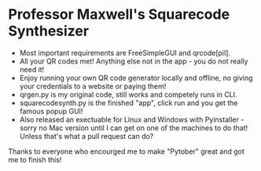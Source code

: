 # Professor Maxwell's Squarecode Synthesizer

- Most important requirements are FreeSimpleGUI and qrcode[pil].
- All your QR codes met! Anything else not in the app - you do not really need it!
- Enjoy running your own QR code generator locally and offline, no giving your credentials to a website or paying them!
- qrgen.py is my original code, still works and competely runs in CLI.
- squarecodesynth.py is the finished "app", click run and you get the famous popup GUI!
- Also released an exectuable for Linux and Windows with Pyinstaller - sorry no Mac version until I can get on one of the machines to do that! Unless that's what a pull request can do?

Thanks to everyone who encourged me to make "Pytober" great and got me to finish this!
